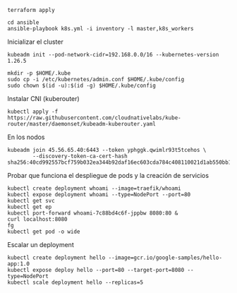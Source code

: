 
```
terraform apply
```
```
cd ansible
ansible-playbook k8s.yml -i inventory -l master,k8s_workers
```

Inicializar el cluster
```
kubeadm init --pod-network-cidr=192.168.0.0/16 --kubernetes-version 1.26.5

mkdir -p $HOME/.kube
sudo cp -i /etc/kubernetes/admin.conf $HOME/.kube/config
sudo chown $(id -u):$(id -g) $HOME/.kube/config
```

Instalar CNI (kuberouter)
```
kubectl apply -f https://raw.githubusercontent.com/cloudnativelabs/kube-router/master/daemonset/kubeadm-kuberouter.yaml
```

En los nodos
```
kubeadm join 45.56.65.40:6443 --token yphggk.qwimlr93t5tcehos \
        --discovery-token-ca-cert-hash sha256:40cd992557bcf759b032ea344b92daf16ec603cda784c408110021d1ab550bb1
```

Probar que funciona el despliegue de pods y la creación de servicios
```
kubectl create deployment whoami --image=traefik/whoami
kubectl expose deployment whoami --type=NodePort --port=80
kubectl get svc
kubectl get ep
kubectl port-forward whoami-7c88bd4c6f-jppbw 8080:80 &
curl localhost:8080
fg
kubectl get pod -o wide
```

Escalar un deployment
```
kubectl create deployment hello --image=gcr.io/google-samples/hello-app:1.0
kubectl expose deploy hello --port=80 --target-port=8080 --type=NodePort
kubectl scale deployment hello --replicas=5
```
